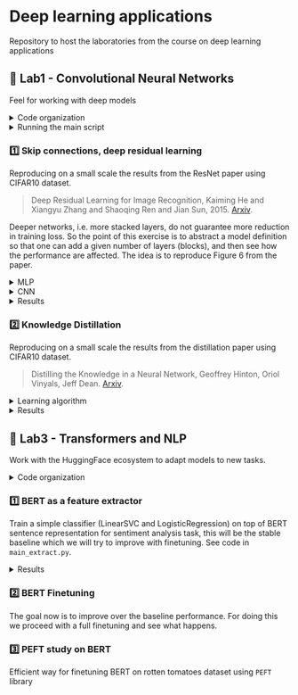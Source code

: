 # Deep learning applications

Repository to host the laboratories from the course on deep learning applications

## :test_tube: Lab1 - Convolutional Neural Networks

Feel for working with deep models

<details>
<summary>Code organization</summary>

```bash
pip install -r lab1.txt
```

Inside folder `lab1/` you have the follwing programs:
- `checkpoints` folder that will be automatically created for storing model checkpoints
- `experiments` folder that will be automatically created for storing yaml configurations files for each experiment
- `models/` folder with MLPs (`mlp.py`) and CNNs (`cnn.py`) definitions
- `cmd_args.py` arguments for main programs
- `config-train.yaml` `config-distill.yaml` base configuration files
- `generate_configs.py` program for generating yaml configuration files automatically from base configuration files
and given options
- Main programs:
- `main-train.py` main script for training a single model
- `main-distill.py` main script for distilling knowledge
- `main-models.py` main script for inspecting models defined in `models/` folder
- `mydata.py` wrappers for MNIST and CIFAR10 datasets
- `train.py` and `utils.py` are utilities

</details>

<details>
<summary>Running the main script</summary>

After generating configs, run a program with
```bash
python lab1.py experiments/CNN_4.83M_cifar10.yaml
```

It will automatically save checkpoints and log to `comet_ml`. If the experiment have already been runned, you may run
the same command with more epochs (`--epochs 40`) and the experiment will be resumed (checkpoint path and experiment
key are automatically dumped in the configuration file).

When running a program you should see

```bash
030: 100%|██████████████████████| 338/338 [00:02<00:00, 112.93batch/s, train_acc=0.997, train_loss=0.0669, val_acc=0.538, val_loss=1.97]
031: 100%|██████████████████████| 338/338 [00:03<00:00, 112.49batch/s, train_acc=0.998, train_loss=0.0619, val_acc=0.533, val_loss=1.97]
032: 100%|██████████████████████| 338/338 [00:03<00:00, 106.86batch/s, train_acc=0.998, train_loss=0.0583, val_acc=0.534, val_loss=1.98]
```

</details>

### :one: Skip connections, deep residual learning

Reproducing on a small scale the results from the ResNet paper using CIFAR10 dataset.

> Deep Residual Learning for Image Recognition, Kaiming He and Xiangyu Zhang and Shaoqing Ren and Jian Sun, 2015. [Arxiv](https://arxiv.org/abs/1512.03385).

Deeper networks, i.e. more stacked layers, do not guarantee more reduction in training loss. So the point of this exercise is to abstract a model definition so that one can add a given number of layers (blocks), and then see how the performance are affected. The idea is to reproduce Figure 6 from the paper.

<details>
<summary>MLP</summary>

MLP with variable number of blocks `n_blocks`:
- `BasicBlock`: 2 fully connected layers with given `hidden_size` and relu
- Optional skip connection in each block by setting `skip=True`

</details>

<details>
<summary>CNN</summary>

- `input_adapter`: conv + batchnorm + relu that exits with `num_filters`
- `blocks`: sequence of `BasicBlock` layers
- Each `BasicBlock` contains two modules of conv + batchnorm + relu
- In this version there are two upper level layers, each one with $n$ `BasicBlock`, in the default version $n=1$
- Optional shortcut in each block by setting `skip=True`
- `avgpool`: ends with a (1, 1) feature map
- `fc`: classification head

This results in $4n+2$ layers, where $n$ is the variable specifying the number of blocks per each layer. In the implementation $n$ is specified through the `num_blocks` parameter.

</details>

<details>
<summary>Results</summary>

First a table with each model

| Name                      | $n$ | Filters | Layers | Test acc |
| ------------------------- | --- | ------- | ------ | -------- |
| `TinyCNN 0.02M`           | 1   | 16      | 6      | 0.6737   |
| `SmallCNN 0.07M`          | 3   | 16      | 14     | 0.6646   |
| `MediumCNN 0.11M`         | 5   | 16      | 22     | 0.5999   |
| `MediumCNN w/ skip 0.11M` | 5   | 16      | 22     | 0.7393   |
| `LargeCNN 0.16M`          | 7   | 16      | 30     | 0.5095   |
| `LargeCNN w/ skip 0.16M`  | 7   | 16      | 30     | 0.7505   |

Then learning curves where we can see the degradation problem

<div style="display: flex; flex-direction: row;">
  <img src="lab1/plots/train/curves.svg" alt="learning" width="48%">
  &nbsp;
  <img src="lab1/plots/train/test_acc.svg" alt="test" width="48%">
</div>

See the degradation problem for increasing depth of the network, tiny and medium have similar performance, but when adding further layers we see that "adding more layers reduces loss" holds no more. Skip connections, residual learning, solve the problem. Test accuracy provides evidence as well, i.e. skip connections solve the degradation problem.

</details>

### :two: Knowledge Distillation

Reproducing on a small scale the results from the distillation paper using CIFAR10 dataset.

> Distilling the Knowledge in a Neural Network, Geoffrey Hinton, Oriol Vinyals, Jeff Dean.
[Arxiv](https://arxiv.org/abs/1503.02531).

<details>
<summary>Learning algorithm</summary>

For a given $x$ the frozen teacher and the trainable students both produce logits, the idea is to align the
student's output with the teachers' one.

Loss:
- Soft targets loss $\mathcal{L}_1$: `KLDivLoss(log_target=True)(soft_prob, soft_targets)`
- Hard targets loss $\mathcal{L}_2$: `CrossEntropyLoss()(student_logits, labels)`
- Final loss: $\mathcal{L}=w_1\mathcal{L}_1+w_2\mathcal{L}_2$ with $w_1\gg w_2$

As the teacher model we use the actual `ResNet` architecture with 3 blocks of `BasicBlock` layers resulting in
$3n+2$ total layers

</details>

<details>
<summary>Results</summary>

| Name                       | $n$ | Filters | Layers | Test acc |
| -------------------------- | --- | ------- | ------ | -------- |
| `SmallCNN 0.07M`           | 3   | 16      | 14     | 0.6646   |
| `ResNet 1.86M`             | 5   | 32      | 17     | 0.8242   |
| `Distilled SmallCNN 0.07M` | 3   | 16      | 14     | 0.7137   |

<div style="display: flex; flex-direction: row;">
  <img src="lab1/plots/distill/distill_curves.svg" alt="learning" width="49%">
  &nbsp;
  <img src="lab1/plots/distill/distill_val_acc.svg" alt="validation" width="49%">
</div>

The distilled model is able to achieve a higher train accuracy earlier. Mostly similar performance on the validation set, however the distilled model stays on top of the base one. The small model trained with distillation has better performance than the same trained in the classical way!

</details>


## :test_tube: Lab3 - Transformers and NLP

Work with the HuggingFace ecosystem to adapt models to new tasks.

<details>
<summary>Code organization</summary>

```bash
python install -r lab3.txt
```

Inside `lab3/` folder there are the following programs:

- Exercise 1:
  - `feature_extractors.py`
  - `main_extract.py`
- Exercise 2:
  - `main_ft.py`

</details>

### :one: BERT as a feature extractor

Train a simple classifier (LinearSVC and LogisticRegression) on top of BERT sentence representation for sentiment analysis task, this will be the stable baseline which we will try to improve with finetuning. See code in `main_extract.py`.

<details>
<summary>Results</summary>

We use the rotten tomatoes dataset with train-val-test splits, hence we use the BERT models as feature extractors, then we train LinearSVC and LogisticRegression classifiers on top of the representation. We compare DistilBERT and SentenceBERT extractors.

- `python lab3/main_extract.py --extractor "distilbert" --method "cls" --classifier "svm"`
- `python lab3/main_extract.py --extractor "distilbert" --method "mean" --classifier "svm"`
- `python lab3/main_extract.py --extractor "sbert" --method "mpnet" --classifier "svm"`
- `python lab3/main_extract.py --extractor "sbert" --method "minilm" --classifier "svm"`

| Extractor for LinearSVC                  | size  | `train_acc` | `val_acc` | `test_acc` |
| ---------------------------------------- | ----- | ----------- | --------- | ---------- |
| `distilbert-base-uncased` ([CLS] token)  | 67M   | 0.849       | 0.822     | 0.798      |
| `distilbert-base-uncased` (mean pooling) | 67M   | 0.846       | 0.810     | 0.788      |
| `all-mpnet-base-v2`                      | 109M  | 0.879       | 0.855     | 0.847      |
| `all-MiniLM-L6-v2`                       | 22.7M | 0.791       | 0.767     | 0.777      |

- `python lab3/main_extract.py --extractor "distilbert" --method "cls" --classifier "logistic"`
- `python lab3/main_extract.py --extractor "distilbert" --method "mean" --classifier "logistic"`
- `python lab3/main_extract.py --extractor "sbert" --method "mpnet" --classifier "logistic"`
- `python lab3/main_extract.py --extractor "sbert" --method "minilm" --classifier "logistic"`

| Extractor for LogisticRegression         | size  | `train_acc` | `val_acc` | `test_acc` |
| ---------------------------------------- | ----- | ----------- | --------- | ---------- |
| `distilbert-base-uncased` ([CLS] token)  | 67M   | 0.840       | 0.822     | 0.794      |
| `distilbert-base-uncased` (mean pooling) | 67M   | 0.841       | 0.817     | 0.792      |
| `all-mpnet-base-v2`                      | 109M  | 0.863       | 0.859     | 0.852      |
| `all-MiniLM-L6-v2`                       | 22.7M | 0.784       | 0.777     | 0.774      |

Being SBERT more suitable than BERT for sentence embeddings, as we expected the classifier on top of SBERT has better performance.

</details>


### :two: BERT Finetuning

The goal now is to improve over the baseline performance. For doing this we proceed with a full finetuning and see what happens.


### :three: PEFT study on BERT

Efficient way for finetuning BERT on rotten tomatoes dataset using `PEFT` library

